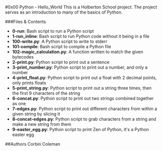 #0x00 Python - Hello_World
This is a Holberton School project. The project serves as an introduction to many of the basics of Python.

###Files & Contents
- <b>0-run</b>: Bash script to run a Python script
- <b>1-run_inline</b>: Bash script to run Python code without it being in a file
- <b>100-write.py</b>: A Python script to write to stderr
- <b>101-compile</b>: Bash script to compile a Python file
- <b>102-magic_calculation.py</b>: A function written to match the given bytecodes
- <b>2-print.py</b>: Python script to print out a sentence
- <b>3-print_number.py</b>: Python script to print out a number, and only a number
- <b>4-print_float.py</b>: Python script to print out a float with 2 decimal points, only prints floats
- <b>5-print_string.py</b>: Python script to print out a string three times, then the first 9 characters of the string
- <b>6-concat.py</b>: Python script to print out two strings combined together as one
- <b>7-edges.py</b>: Python script to print out different characters from within a given string by slicing it
- <b>8-concat-edges.py</b>: Python script to grab characters from a string and make a new string from them
- <b>9-easter_egg.py</b>: Python script to print Zen of Python, it's a Python easter egg

##Authors
Corbin Coleman